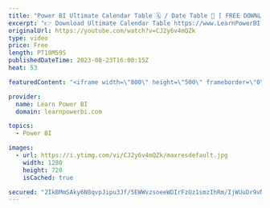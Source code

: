 ```yaml
---
title: "Power BI Ultimate Calendar Table 🗓️ / Date Table 📆 [ FREE DOWNLOAD ]"
excerpt: "👉 Download Ultimate Calendar Table https://www.LearnPowerBI.com/calendar If you don't ❌ have the right Calendar table or Date Table in Power BI, then you would often find yourself struggling to create even simple reports 😰.   Let me show you  ➔ How you can get the Ultimate Power BI calendar table in"
originalUrl: https://youtube.com/watch?v=CJ2y6v4mQZk
type: video
price: Free
length: PT10M59S
publishedDateTime: 2023-08-23T16:00:15Z
heat: 53

featuredContent: "<iframe width=\"800\" height=\"500\" frameborder=\"0\" src=\"https://www.youtube.com/embed/CJ2y6v4mQZk\" allow=\"accelerometer; autoplay; encrypted-media; gyroscope; picture-in-picture\" allowfullscreen></iframe>"

provider:
  name: Learn Power BI
  domain: learnpowerbi.com

topics:
  - Power BI

images:
  - url: https://i.ytimg.com/vi/CJ2y6v4mQZk/maxresdefault.jpg
    width: 1280
    height: 720
    isCached: true

secured: "2IkBMmSAky6N8qvpJipu3Jf/5EWWvzsoeeWDIrFzUz1smzIhRm/IjWUuDr9vNZFDOtmnHXE/4+S6tpz2YrVP7pErhGpbMfQAjHi6Q3/XdUH4btAVnkH3qevrfBemaG7lmerLpZVp7jk8Vt3DjM6JDSLEFF04T6GACskVAmUQ3BgmRjyB5oc91jiDaa7BXQzu2wwkJUEnE+W4l9l/iDesszj591oCdRFTl3CGRbwy8jRu/3xF7zrbRzvSHvZo33WAnjWvHxVvaQkO6doKOEUdH5VcYkUCzU8x3hkyEZ1FBD7sOJ2fmEznT+FloNH47bQEEGXKA+AuarLj995r5Ln3OxXZyiFK3idz1kiahaFU1wNHT98TxulXs8BWMpPUBwAmEIVzcqU1z96alSuXIq+gFLLyhk8aK2klzSjMw8SRAEI=;UY26OuGWAH7PJiUU+Wr9mA=="
---
```


